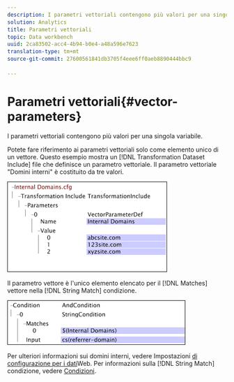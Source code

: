 ```yaml
---
description: I parametri vettoriali contengono più valori per una singola variabile.
solution: Analytics
title: Parametri vettoriali
topic: Data workbench
uuid: 2ca83502-acc4-4b94-b0e4-a48a596e7623
translation-type: tm+mt
source-git-commit: 27600561841db3705f4eee6ff0aeb8890444bbc9

---
```



# Parametri vettoriali{#vector-parameters}

I parametri vettoriali contengono più valori per una singola variabile.

Potete fare riferimento ai parametri vettoriali solo come elemento unico di un vettore. Questo esempio mostra un [!DNL Transformation Dataset Include] file che definisce un parametro vettoriale. Il parametro vettoriale &quot;Domini interni&quot; è costituito da tre valori.

![](assets/cfg_WebParameters_InternalDomains.png)

Il parametro vettore è l&#39;unico elemento elencato per il [!DNL Matches] vettore nella [!DNL String Match] condizione.

![](assets/cfg_Parameters_InternalDomains_Ref.png)

Per ulteriori informazioni sui domini interni, vedere Impostazioni [di configurazione per i dati](../../../../home/c-dataset-const-proc/c-config-web-data/c-config-web-data.md#concept-9a306b65483a484bb3f6f3c1d7e77519)Web. Per informazioni sulla [!DNL String Match] condizione, vedere [Condizioni](../../../../home/c-dataset-const-proc/c-conditions/c-abt-cond.md).
